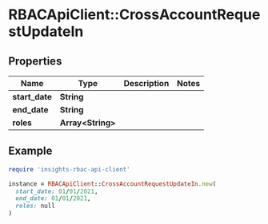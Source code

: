 # RBACApiClient::CrossAccountRequestUpdateIn

## Properties

| Name | Type | Description | Notes |
| ---- | ---- | ----------- | ----- |
| **start_date** | **String** |  |  |
| **end_date** | **String** |  |  |
| **roles** | **Array&lt;String&gt;** |  |  |

## Example

```ruby
require 'insights-rbac-api-client'

instance = RBACApiClient::CrossAccountRequestUpdateIn.new(
  start_date: 01/01/2021,
  end_date: 01/01/2021,
  roles: null
)
```

